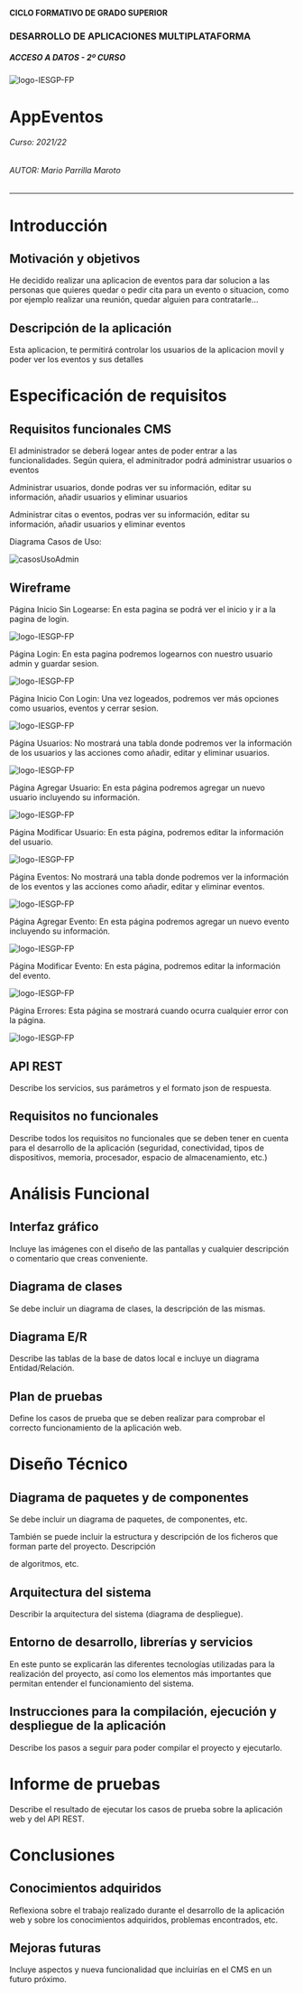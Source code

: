 #### CICLO FORMATIVO DE GRADO SUPERIOR

### DESARROLLO DE APLICACIONES MULTIPLATAFORMA

##### ACCESO A DATOS - 2º CURSO

![logo-IESGP-FP](logo-IESGP-FP.png)



# AppEventos

###### Curso: 2021/22

###### AUTOR: Mario Parrilla Maroto

------

# Introducción

## Motivación y objetivos

He decidido realizar una aplicacion de eventos para dar solucion a las personas que quieres quedar o pedir cita para un evento o situacion, como por ejemplo realizar una reunión, quedar alguien para contratarle...

## Descripción de la aplicación

Esta aplicacion, te permitirá controlar los usuarios de la aplicacion movil y poder ver los eventos y sus detalles

# Especificación de requisitos

## Requisitos funcionales CMS

El administrador se deberá logear antes de poder entrar a las funcionalidades. Según quiera, el adminitrador podrá administrar usuarios o eventos

Administrar usuarios, donde podras ver su información, editar su información, añadir usuarios y eliminar usuarios

Administrar citas o eventos, podras ver su información, editar su información, añadir usuarios y eliminar eventos

Diagrama Casos de Uso:

![casosUsoAdmin](casosUsoAdmin.png)

## Wireframe

Página Inicio Sin Logearse:
En esta pagina se podrá ver el inicio y ir a la pagina de login.

![logo-IESGP-FP](./readmeAssets/wireframe/inicioNoLogin.png)

Página Login:
En esta pagina podremos logearnos con nuestro usuario admin y guardar sesion.

![logo-IESGP-FP](./readmeAssets/wireframe/login.png)

Página Inicio Con Login:
Una vez logeados, podremos ver más opciones como usuarios, eventos y cerrar sesion.

![logo-IESGP-FP](./readmeAssets/wireframe/inicioLogin.png)

Página Usuarios:
No mostrará una tabla donde podremos ver la información de los usuarios y las acciones como añadir, editar y eliminar usuarios.

![logo-IESGP-FP](./readmeAssets/wireframe/usuarios.png)

Página Agregar Usuario:
En esta página podremos agregar un nuevo usuario incluyendo su información.

![logo-IESGP-FP](./readmeAssets/wireframe/agregarUsuario.png)

Página Modificar Usuario:
En esta página, podremos editar la información del usuario.

![logo-IESGP-FP](./readmeAssets/wireframe/editarUsuario.png)

Página Eventos:
No mostrará una tabla donde podremos ver la información de los eventos y las acciones como añadir, editar y eliminar eventos.

![logo-IESGP-FP](./readmeAssets/wireframe/eventos.png)

Página Agregar Evento:
En esta página podremos agregar un nuevo evento incluyendo su información.

![logo-IESGP-FP](./readmeAssets/wireframe/agregarEvento.png)

Página Modificar Evento:
En esta página, podremos editar la información del evento.

![logo-IESGP-FP](./readmeAssets/wireframe/editarEvento.png)

Página Errores:
Esta página se mostrará cuando ocurra cualquier error con la página.

![logo-IESGP-FP](./readmeAssets/wireframe/error.png)

## API REST

Describe los servicios, sus parámetros y el formato json de respuesta.

## Requisitos no funcionales

Describe todos los requisitos no funcionales que se deben tener en cuenta para el desarrollo de la aplicación (seguridad, conectividad, tipos de dispositivos, memoria, procesador, espacio de almacenamiento, etc.)



# Análisis Funcional

## Interfaz gráfico

Incluye las imágenes con el diseño de las pantallas y cualquier descripción o comentario que creas conveniente.

## Diagrama de clases

Se debe incluir un diagrama de clases, la descripción de las mismas.

## Diagrama E/R

Describe las tablas de la base de datos local e incluye un diagrama Entidad/Relación.

## Plan de pruebas

Define los casos de prueba que se deben realizar para comprobar el correcto funcionamiento de la aplicación web.



# Diseño Técnico

## Diagrama de paquetes y de componentes

Se debe incluir un diagrama de paquetes, de componentes, etc.

También se puede incluir la estructura y descripción de los ficheros que forman parte del proyecto. Descripción 

de algoritmos, etc.

## Arquitectura del sistema

Describir la arquitectura del sistema (diagrama de despliegue).

## Entorno de desarrollo, librerías y servicios

En este punto se explicarán las diferentes tecnologías utilizadas para la realización del proyecto, así como los elementos más importantes que permitan entender el funcionamiento del sistema.

## Instrucciones para la compilación, ejecución y despliegue de la aplicación

Describe los pasos a seguir para poder compilar el proyecto y ejecutarlo.



# Informe de pruebas

Describe el resultado de ejecutar los casos de prueba sobre la aplicación web y del API REST.



# Conclusiones

## Conocimientos adquiridos

Reflexiona sobre el trabajo realizado durante el desarrollo de la aplicación web y sobre los conocimientos adquiridos, problemas encontrados, etc.

## Mejoras futuras

Incluye aspectos y nueva funcionalidad que incluirías en el CMS en un futuro próximo. 
